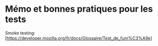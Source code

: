 # Mémo et bonnes pratiques pour les tests

Smoke testing: [https://developer.mozilla.org/fr/docs/Glossaire/Test_de_fum%C3%A9e]



